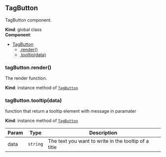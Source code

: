 <a name="TagButton"></a>

## TagButton
TagButton component.

**Kind**: global class  
**Component**:   

* [TagButton](#TagButton)
    * [.render()](#TagButton+render)
    * [.tooltip(data)](#TagButton+tooltip)

<a name="TagButton+render"></a>

### tagButton.render()
The render function.

**Kind**: instance method of [<code>TagButton</code>](#TagButton)  
<a name="TagButton+tooltip"></a>

### tagButton.tooltip(data)
function that return a tooltip element with message in paramater

**Kind**: instance method of [<code>TagButton</code>](#TagButton)  

| Param | Type | Description |
| --- | --- | --- |
| data | <code>string</code> | The text you want to write in the tooltip of a title |


